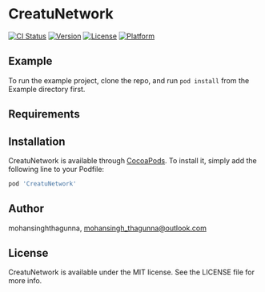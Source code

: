 # CreatuNetwork

[![CI Status](http://img.shields.io/travis/mohansinghthagunna/CreatuNetwork.svg?style=flat)](https://travis-ci.org/mohansinghthagunna/CreatuNetwork)
[![Version](https://img.shields.io/cocoapods/v/CreatuNetwork.svg?style=flat)](http://cocoapods.org/pods/CreatuNetwork)
[![License](https://img.shields.io/cocoapods/l/CreatuNetwork.svg?style=flat)](http://cocoapods.org/pods/CreatuNetwork)
[![Platform](https://img.shields.io/cocoapods/p/CreatuNetwork.svg?style=flat)](http://cocoapods.org/pods/CreatuNetwork)

## Example

To run the example project, clone the repo, and run `pod install` from the Example directory first.

## Requirements

## Installation

CreatuNetwork is available through [CocoaPods](http://cocoapods.org). To install
it, simply add the following line to your Podfile:

```ruby
pod 'CreatuNetwork'
```

## Author

mohansinghthagunna, mohansingh_thagunna@outlook.com

## License

CreatuNetwork is available under the MIT license. See the LICENSE file for more info.
